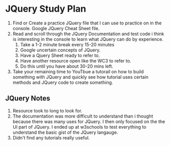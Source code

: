 # JQuery Study Plan #
1. Find or Create a practice JQuery file that I can use to practice on in the console. Google JQuery Cheat Sheet file. 
2. Read and scroll through the JQuery Documentation and test code i think is interesting in the console to learn what JQuery can do by experience. 
    1. Take a 1-2 minute break every 15-20 minutes
    2. Google uncertain concepts of JQuery.
    3. Have a Qjuery Sheet ready to refer to.
    4. Have another resource open like the WC3 to refer to.
    5. Do this until you have about 30-20 mins left.
3. Take your remaining time to YouTbue a tutorail on how to build something with JQuery and quickly see how tutorial uses certain methods and JQuery code to create something. 

## JQuery Notes ##
1. Resource took to long to look for.
2. The documentation was more difficult to understand than i thought because there was many uses for JQuery. I then only focused on the the UI part of JQuery. I ended up at w3schools to test everything to understand the basic gist of the JQuery langauge. 
3. Didn't find any tutorials really useful.

